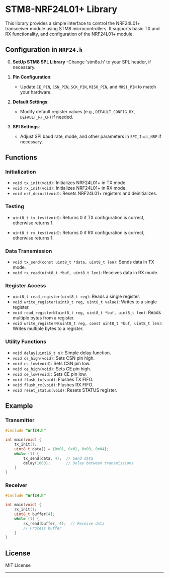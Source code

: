 # STM8-NRF24L01+ Library

This library provides a simple interface to control the NRF24L01+ transceiver module using STM8 microcontrollers. It supports basic TX and RX functionality,  and configuration of the NRF24L01+ module.


## Configuration in `NRF24.h`

0. **SetUp STM8 SPL Library**
   -Change 'stm8s.h' to your SPL header, if necessary.
  
2. **Pin Configuration**:
   - Update `CE_PIN`, `CSN_PIN`, `SCK_PIN`, `MISO_PIN`, and `MOSI_PIN` to match your hardware.

3. **Default Settings**:
   - Modify default register values (e.g., `DEFAULT_CONFIG_RX`, `DEFAULT_RF_CH`) if needed.

4. **SPI Settings**:
   - Adjust SPI baud rate, mode, and other parameters in `SPI_Init_NRF` if necessary.

## Functions

### Initialization

- `void tx_init(void)`: Initializes NRF24L01+ in TX mode.
- `void rx_init(void)`: Initializes NRF24L01+ in RX mode.
- `void nrf_deinit(void)`: Resets NRF24L01+ registers and deinitializes.

### Testing
 - `uint8_t tx_test(void)`: Returns 0 if TX configuration is correct, otherwise returns 1.

 - `uint8_t rx_test(void)`: Returns 0 if RX configuration is correct, otherwise returns 1.
### Data Transmission

- `void tx_send(const uint8_t *data, uint8_t len)`: Sends data in TX mode.
- `void rx_read(uint8_t *buf, uint8_t len)`: Receives data in RX mode.

### Register Access

- `uint8_t read_register(uint8_t reg)`: Reads a single register.
- `void write_register(uint8_t reg, uint8_t value)`: Writes to a single register.
- `void read_registerN(uint8_t reg, uint8_t *buf, uint8_t len)`: Reads multiple bytes from a register.
- `void write_registerN(uint8_t reg, const uint8_t *buf, uint8_t len)`: Writes multiple bytes to a register.

### Utility Functions

- `void delay(uint16_t n)`: Simple delay function.
- `void cs_high(void)`: Sets CSN pin high.
- `void cs_low(void)`: Sets CSN pin low.
- `void ce_high(void)`: Sets CE pin high.
- `void ce_low(void)`: Sets CE pin low.
- `void flush_tx(void)`: Flushes TX FIFO.
- `void flush_rx(void)`: Flushes RX FIFO.
- `void reset_status(void)`: Resets STATUS register.

## Example

### Transmitter

```c
#include "nrf24.h"

int main(void) {
    tx_init();
    uint8_t data[] = {0x01, 0x02, 0x03, 0x04};
    while (1) {
        tx_send(data, 4);  // Send data
        delay(1000);       // Delay between transmissions
    }
}
```

### Receiver

```c
#include "nrf24.h"

int main(void) {
    rx_init();
    uint8_t buffer[4];
    while (1) {
        rx_read(buffer, 4);  // Receive data
        // Process buffer
    }
}
```

## License

MIT License

---
